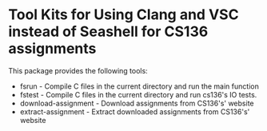 # Tool Kits for Using Clang and VSC instead of Seashell for CS136 assignments

This package provides the following tools:

* fsrun - Compile C files in the current directory and run the main function
* fstest - Compile C files in the current directory and run cs136's IO tests.
* download-assignment - Download assignments from CS136's' website
* extract-assignment - Extract downloaded assignments from CS136's' website
